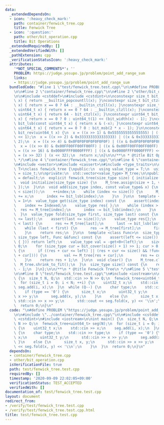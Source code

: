 ```yaml
---
data:
  _extendedDependsOn:
  - icon: ':heavy_check_mark:'
    path: container/fenwick_tree.cpp
    title: Fenwick Tree
  - icon: ':question:'
    path: other/bit_operation.cpp
    title: Bit Operations
  _extendedRequiredBy: []
  _extendedVerifiedWith: []
  _pathExtension: cpp
  _verificationStatusIcon: ':heavy_check_mark:'
  attributes:
    '*NOT_SPECIAL_COMMENTS*': ''
    PROBLEM: https://judge.yosupo.jp/problem/point_add_range_sum
    links:
    - https://judge.yosupo.jp/problem/point_add_range_sum
  bundledCode: "#line 1 \"test/fenwick_tree.test.cpp\"\n\n#define PROBLEM \"https://judge.yosupo.jp/problem/point_add_range_sum\"\
    \n\n#line 2 \"container/fenwick_tree.cpp\"\n\n#line 2 \"other/bit_operation.cpp\"\
    \n\n#include <cstddef>\n#include <cstdint>\n\nconstexpr size_t bit_ppc(const uint64_t\
    \ x) { return __builtin_popcountll(x); }\nconstexpr size_t bit_ctzr(const uint64_t\
    \ x) { return x == 0 ? 64 : __builtin_ctzll(x); }\nconstexpr size_t bit_ctzl(const\
    \ uint64_t x) { return x == 0 ? 64 : __builtin_clzll(x); }\nconstexpr size_t bit_width(const\
    \ uint64_t x) { return 64 - bit_ctzl(x); }\nconstexpr uint64_t bit_msb(const uint64_t\
    \ x) { return x == 0 ? 0 : uint64_t(1) << (bit_width(x) - 1); }\nconstexpr uint64_t\
    \ bit_lsb(const uint64_t x) { return x & (-x); }\nconstexpr uint64_t bit_cover(const\
    \ uint64_t x) { return x == 0 ? 0 : bit_msb(2 * x - 1); }\n\nconstexpr uint64_t\
    \ bit_rev(uint64_t x) {\n  x = ((x >> 1) & 0x5555555555555555) | ((x & 0x5555555555555555)\
    \ << 1);\n  x = ((x >> 2) & 0x3333333333333333) | ((x & 0x3333333333333333) <<\
    \ 2);\n  x = ((x >> 4) & 0x0F0F0F0F0F0F0F0F) | ((x & 0x0F0F0F0F0F0F0F0F) << 4);\n\
    \  x = ((x >> 8) & 0x00FF00FF00FF00FF) | ((x & 0x00FF00FF00FF00FF) << 8);\n  x\
    \ = ((x >> 16) & 0x0000FFFF0000FFFF) | ((x & 0x0000FFFF0000FFFF) << 16);\n  x\
    \ = (x >> 32) | (x << 32);\n  return x;\n}\n\n/**\n * @title Bit Operations\n\
    \ */\n#line 4 \"container/fenwick_tree.cpp\"\n\n#line 6 \"container/fenwick_tree.cpp\"\
    \n#include <vector>\n#include <cassert>\n#include <type_traits>\n\ntemplate <class\
    \ T>\nclass fenwick_tree {\npublic:\n  using value_type = T;\n  using size_type\
    \ = size_t;\n\nprivate:\n  std::vector<value_type> M_tree;\n\npublic:\n  fenwick_tree()\
    \ = default;\n  explicit fenwick_tree(size_type size) { initialize(size); }\n\n\
    \  void initialize(size_type size) {\n    M_tree.assign(size + 1, value_type {\
    \ });\n  }\n\n  void add(size_type index, const value_type& x) {\n    assert(index\
    \ < size());\n    ++index;\n    while (index <= size()) {\n      M_tree[index]\
    \ += x;\n      index += bit_lsb(index);\n    }\n  }\n\n  template <size_type Indexed\
    \ = 1>\n  value_type get(size_type index) const {\n    assert(index < size());\n\
    \    index += Indexed;\n    value_type res{ };\n    while (index > 0) {\n    \
    \  res += M_tree[index];\n      index -= bit_lsb(index);\n    }\n    return res;\n\
    \  }\n  value_type fold(size_type first, size_type last) const {\n    assert(first\
    \ <= last);\n    assert(last <= size());\n    value_type res{};\n    while (first\
    \ < last) {\n      res += M_tree[last];\n      last -= bit_lsb(last);\n    }\n\
    \    while (last < first) {\n      res -= M_tree[first];\n      first -= bit_lsb(first);\n\
    \    }\n    return res;\n  }\n\n  template <class Func>\n  size_type satisfies(const\
    \ size_type left, Func &&func) const {\n    assert(left <= size());\n    if (func(value_type\
    \ { })) return left;\n    value_type val = -get<0>(left);\n    size_type res =\
    \ 0;\n    for (size_type cur = bit_cover(size() + 1) >> 1; cur > 0; cur >>= 1)\
    \ {\n      if ((res + cur <= left) || (res + cur <= size() && !func(val + M_tree[res\
    \ + cur]))) {\n        val += M_tree[res + cur];\n        res += cur;\n      }\n\
    \    }\n    return res + 1;\n  }\n\n  void clear() {\n    M_tree.clear();\n  \
    \  M_tree.shrink_to_fit();\n  }\n  size_type size() const {\n    return M_tree.size()\
    \ - 1;\n  }\n};\n\n/**\n * @title Fenwick Tree\n */\n#line 5 \"test/fenwick_tree.test.cpp\"\
    \n\n#line 8 \"test/fenwick_tree.test.cpp\"\n#include <iostream>\n\nint main()\
    \ {\n  size_t N, Q;\n  std::cin >> N >> Q;\n  fenwick_tree<uint64_t> seg(N);\n\
    \  for (size_t i = 0; i < N; ++i) {\n    uint32_t x;\n    std::cin >> x;\n   \
    \ seg.add(i, x);\n  }\n  while (Q--) {\n    char type;\n    std::cin >> type;\n\
    \    if (type == '0') {\n      size_t x;\n      uint32_t y;\n      std::cin >>\
    \ x >> y;\n      seg.add(x, y);\n    }\n    else {\n      size_t x, y;\n     \
    \ std::cin >> x >> y;\n      std::cout << seg.fold(x, y) << '\\n';\n    }\n  }\n\
    \  return 0;\n}\n"
  code: "\n#define PROBLEM \"https://judge.yosupo.jp/problem/point_add_range_sum\"\
    \n\n#include \"../container/fenwick_tree.cpp\"\n\n#include <cstddef>\n#include\
    \ <cstdint>\n#include <iostream>\n\nint main() {\n  size_t N, Q;\n  std::cin >>\
    \ N >> Q;\n  fenwick_tree<uint64_t> seg(N);\n  for (size_t i = 0; i < N; ++i)\
    \ {\n    uint32_t x;\n    std::cin >> x;\n    seg.add(i, x);\n  }\n  while (Q--)\
    \ {\n    char type;\n    std::cin >> type;\n    if (type == '0') {\n      size_t\
    \ x;\n      uint32_t y;\n      std::cin >> x >> y;\n      seg.add(x, y);\n   \
    \ }\n    else {\n      size_t x, y;\n      std::cin >> x >> y;\n      std::cout\
    \ << seg.fold(x, y) << '\\n';\n    }\n  }\n  return 0;\n}\n"
  dependsOn:
  - container/fenwick_tree.cpp
  - other/bit_operation.cpp
  isVerificationFile: true
  path: test/fenwick_tree.test.cpp
  requiredBy: []
  timestamp: '2020-09-09 22:02:05+09:00'
  verificationStatus: TEST_ACCEPTED
  verifiedWith: []
documentation_of: test/fenwick_tree.test.cpp
layout: document
redirect_from:
- /verify/test/fenwick_tree.test.cpp
- /verify/test/fenwick_tree.test.cpp.html
title: test/fenwick_tree.test.cpp
---
```

